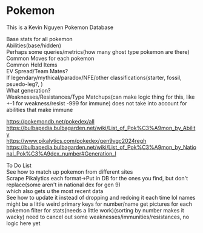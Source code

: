 # Pokemon

This is a Kevin Nguyen Pokemon Database

Base stats for all pokemon  
Abilities(base/hidden)  
Perhaps some queries/metrics(how many ghost type pokemon are there)  
Common Moves for each pokemon  
Common Held Items  
EV Spread/Team Mates?  
If legendary/mythical/paradox/NFE/other classifications(starter, fossil, psuedo-leg?, )  
What generation?  
Weaknesses/Resistances/Type Matchups(can make logic thing for this, like +-1 for weakness/resist -999 for immune)
    does not take into account for abilities that make immune  


https://pokemondb.net/pokedex/all  
https://bulbapedia.bulbagarden.net/wiki/List_of_Pok%C3%A9mon_by_Ability  
https://www.pikalytics.com/pokedex/gen9vgc2024regh  
https://bulbapedia.bulbagarden.net/wiki/List_of_Pok%C3%A9mon_by_National_Pok%C3%A9dex_number#Generation_I  


To Do List  
See how to match up pokemon from different sites  
Scrape Pikalytics each format->Put in DB for the ones you find, but don't replace(some aren't in national dex for gen 9)   
    which also gets u the most recent data  
See how to update it instead of dropping and redoing it each time lol
names might be a little weird
primary keys for number/name
get pictures for each pokemon
filter for stats(needs a little work)(sorting by number makes it wacky)
need to cancel out some weaknesses/immunities/resistances, no logic here yet






